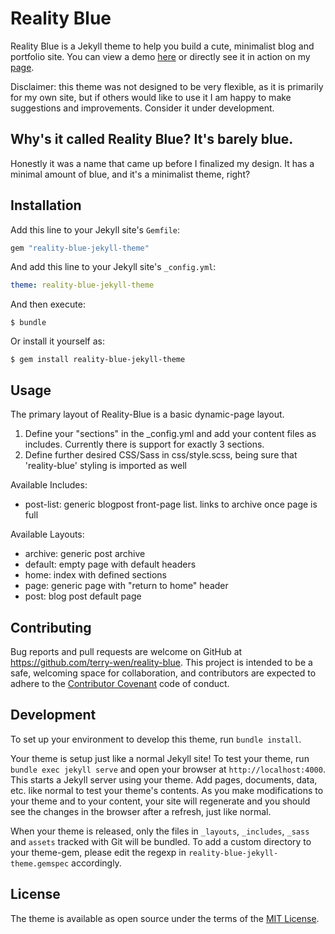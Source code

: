 # Reality Blue

Reality Blue is a Jekyll theme to help you build a cute, minimalist blog and portfolio site. You can view a demo [here](https://t-wen.space/reality-blue) or directly see it in action on my [page](https://t-wen.space).

Disclaimer: this theme was not designed to be very flexible, as it is primarily for my own site, but if others would like to use it I am happy to make suggestions and improvements. Consider it under development.

## Why's it called Reality Blue? It's barely blue.

Honestly it was a name that came up before I finalized my design. It has a minimal amount of blue, and it's a minimalist theme, right?

## Installation

Add this line to your Jekyll site's `Gemfile`:

```ruby
gem "reality-blue-jekyll-theme"
```

And add this line to your Jekyll site's `_config.yml`:

```yaml
theme: reality-blue-jekyll-theme
```

And then execute:

    $ bundle

Or install it yourself as:

    $ gem install reality-blue-jekyll-theme

## Usage

The primary layout of Reality-Blue is a basic dynamic-page layout.

1. Define your "sections" in the _config.yml and add your content files as includes. Currently there is support for exactly 3 sections.
2. Define further desired CSS/Sass in css/style.scss, being sure that 'reality-blue' styling is imported as well

Available Includes:
- post-list: generic blogpost front-page list. links to archive once page is full

Available Layouts:
- archive: generic post archive
- default: empty page with default headers
- home: index with defined sections
- page: generic page with "return to home" header
- post: blog post default page

## Contributing

Bug reports and pull requests are welcome on GitHub at https://github.com/terry-wen/reality-blue. This project is intended to be a safe, welcoming space for collaboration, and contributors are expected to adhere to the [Contributor Covenant](http://contributor-covenant.org) code of conduct.

## Development

To set up your environment to develop this theme, run `bundle install`.

Your theme is setup just like a normal Jekyll site! To test your theme, run `bundle exec jekyll serve` and open your browser at `http://localhost:4000`. This starts a Jekyll server using your theme. Add pages, documents, data, etc. like normal to test your theme's contents. As you make modifications to your theme and to your content, your site will regenerate and you should see the changes in the browser after a refresh, just like normal.

When your theme is released, only the files in `_layouts`, `_includes`, `_sass` and `assets` tracked with Git will be bundled.
To add a custom directory to your theme-gem, please edit the regexp in `reality-blue-jekyll-theme.gemspec` accordingly.

## License

The theme is available as open source under the terms of the [MIT License](https://opensource.org/licenses/MIT).

